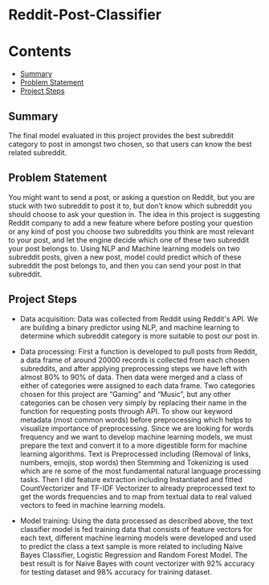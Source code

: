 # Reddit-Post-Classifier

# Contents
 - [Summary](#Summary) 
 - [Problem Statement](#problem-statement) 
 - [Project Steps](#project-steps) 



## Summary
The final model evaluated in this project provides the best subreddit category to post in amongst two chosen, so that users can know the best related subreddit.


## Problem Statement
You might want to send a post, or asking a question on Reddit, but you are stuck with two subreddit to post it to, but don’t know which subreddit you should choose to ask your question in. The idea in this project is suggesting Reddit company to add a new feature where before posting your question or any kind of post you choose two subreddits you think are most relevant to your post, and let the engine decide which one of these two subreddit your post belongs to. Using NLP and Machine learning models on two subreddit posts, given a new post, model could predict which of these subreddit the post belongs to, and then you can send your post in that subreddit.

## Project Steps
- Data acquisition: Data was collected from Reddit using Reddit's API. We are building a binary predictor using NLP, and machine learning to determine which subreddit category is more suitable to post our post in. 

- Data processing: First a function is developed to pull posts from Reddit, a data frame of around 20000 records is collected from each chosen subreddits, and after applying preprocessing steps we have left with almost 80% to 90% of data. Then data were merged and a class of either of categories were assigned to each data frame. Two categories chosen for this project are “Gaming” and “Music”, but any other categories can be chosen very simply by replacing their name in the function for requesting posts through API. 
To show our keyword metadata (most common words) before preprocessing which helps
to visualize importance of preprocessing. Since we are looking for words frequency and we want to develop machine learning models, we must prepare the text and convert it to a more digestible form for machine learning algorithms. Text is Preprocessed including (Removal of links, numbers, emojis, stop words) then Stemming and Tokenizing is used which are re some of the most fundamental natural language processing tasks.
Then I did feature extraction including Instantiated and fitted CountVectorizer and TF-IDF Vectorizer to already preprocessed text to get the words frequencies and to map from textual data to real valued vectors to feed in machine learning models.

- Model training: Using the data processed as described above, the text classifier model is fed training data that consists of feature vectors for each text, different machine learning models were developed and used to predict the class a text sample is more related to including Naive Bayes Classifier, Logistic Regression and Random Forest Model. The best result is for Naive Bayes with count vectorizer with 92% accuracy for testing dataset and 98% accuracy for training dataset.

